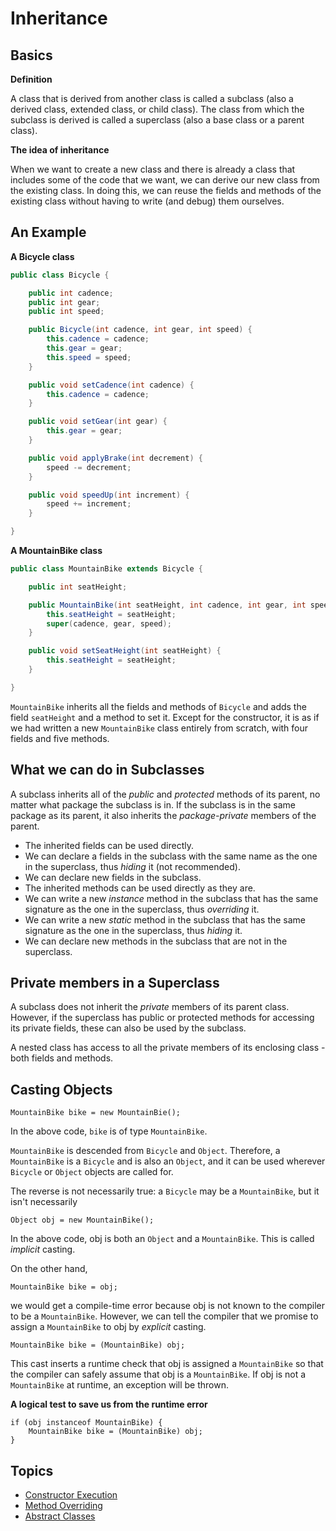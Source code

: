 # Inheritance

## Basics

**Definition**

A class that is derived from another class is called a subclass (also a derived class, extended class, or child class).
The class from which the subclass is derived is called a superclass (also a base class or a parent class).

**The idea of inheritance**

When we want to create a new class and there is already a class that includes some of the code that we want, we can
derive our new class from the existing class. In doing this, we can reuse the fields and methods of the existing class
without having to write (and debug) them ourselves.

## An Example

**A Bicycle class**

```java
public class Bicycle {

    public int cadence;
    public int gear;
    public int speed;

    public Bicycle(int cadence, int gear, int speed) {
        this.cadence = cadence;
        this.gear = gear;
        this.speed = speed;
    }    

    public void setCadence(int cadence) {
        this.cadence = cadence;
    }

    public void setGear(int gear) {
        this.gear = gear;
    }

    public void applyBrake(int decrement) {
        speed -= decrement;
    }

    public void speedUp(int increment) {
        speed += increment;
    }

}
```

**A MountainBike class**

```java
public class MountainBike extends Bicycle {

    public int seatHeight;

    public MountainBike(int seatHeight, int cadence, int gear, int speed) {
        this.seatHeight = seatHeight;
        super(cadence, gear, speed);
    }

    public void setSeatHeight(int seatHeight) {
        this.seatHeight = seatHeight;
    }

}
```

`MountainBike` inherits all the fields and methods of `Bicycle` and adds the field `seatHeight` and a method to set it.
Except for the constructor, it is as if we had written a new `MountainBike` class entirely from scratch, with four fields
and five methods.

## What we can do in Subclasses

A subclass inherits all of the *public* and *protected* methods of its parent, no matter what package the subclass is in.
If the subclass is in the same package as its parent, it also inherits the *package-private* members of the parent.

- The inherited fields can be used directly.
- We can declare a fields in the subclass with the same name as the one in the superclass, thus *hiding* it (not recommended).
- We can declare new fields in the subclass.
- The inherited methods can be used directly as they are.
- We can write a new *instance* method in the subclass that has the same signature as the one in the superclass, thus
  *overriding* it.
- We can write a new *static* method in the subclass that has the same signature as the one in the superclass, thus
  *hiding* it.
- We can declare new methods in the subclass that are not in the superclass.

## Private members in a Superclass

A subclass does not inherit the *private* members of its parent class. However, if the superclass has public or protected
methods for accessing its private fields, these can also be used by the subclass.

A nested class has access to all the private members of its enclosing class - both fields and methods.

## Casting Objects

```text
MountainBike bike = new MountainBie();
```

In the above code, `bike` is of type `MountainBike`.

`MountainBike` is descended from `Bicycle` and `Object`. Therefore, a `MountainBike` is a `Bicycle` and is also an `Object`,
and it can be used wherever `Bicycle` or `Object` objects are called for.

The reverse is not necessarily true: a `Bicycle` may be a `MountainBike`, but it isn't necessarily

```text
Object obj = new MountainBike();
```

In the above code, obj is both an `Object` and a `MountainBike`. This is called *implicit* casting.

On the other hand,

```text
MountainBike bike = obj;
```

we would get a compile-time error because obj is not known to the compiler to be a `MountainBike`. However, we can tell
the compiler that we promise to assign a `MountainBike` to obj by *explicit* casting.

```text
MountainBike bike = (MountainBike) obj;
```        

This cast inserts a runtime check that obj is assigned a `MountainBike` so that the compiler can safely assume that obj
is a `MountainBike`. If obj is not a `MountainBike` at runtime, an exception will be thrown.


**A logical test to save us from the runtime error**

```text
if (obj instanceof MountainBike) {
    MountainBike bike = (MountainBike) obj;
}
```

## Topics

- [Constructor Execution](ConstructorExecution.java)
- [Method Overriding](MethodOverriding.java)
- [Abstract Classes](AbstractClasses.java)
